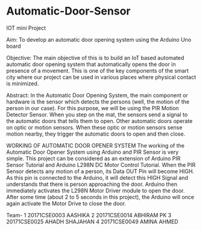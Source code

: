 # Automatic-Door-Sensor
IOT mini Project

Aim:
	To develop an automatic door opening system using the Arduino Uno board

Objective:
	The main objective of this is to build an IoT based automated automatic door opening system that automatically opens the door in presence of a movement. This is one of the key components of the smart city where our project can be used in various places where physical contact is minimized.

Abstract:
	In the Automatic Door Opening System, the main component or hardware is the sensor which detects the persons (well, the motion of the person in our case). For this purpose, we will be using the PIR Motion Detector Sensor.
When you step on the mat, the sensors send a signal to the automatic doors that tells them to open. Other automatic doors operate on optic or motion sensors. When these optic or motion sensors sense motion nearby, they trigger the automatic doors to open and then close.

WORKING OF AUTOMATIC DOOR OPENER SYSTEM
The working of the Automatic Door Opener System using Arduino and PIR Sensor is very simple. This project can be considered as an extension of Arduino PIR Sensor Tutorial and Arduino L298N DC Motor Control Tutorial.
When the PIR Sensor detects any motion of a person, its Data OUT Pin will become HIGH. As this pin is connected to the Arduino, it will detect this HIGH Signal and understands that there is person approaching the door.
Arduino then immediately activates the L298N Motor Driver module to open the door. After some time (about 2 to 5 seconds in this project), the Arduino will once again activate the Motor Drive to close the door.      

Team-
1	20171CSE0003	AASHIKA
2	20171CSE0014	ABHIRAM PK
3	20171CSE0025	AHADH SHAJAHAN
4	20171CSE0049	AMINA AHMED

